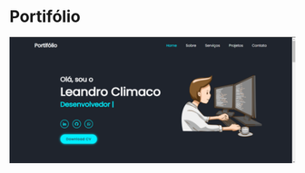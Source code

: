 # Portifólio #


<a href="https://portifolio-rho-gilt.vercel.app/" >
  <img
    src="https://github.com/Climacobnu/Portifolio/blob/main/Portif%C3%B3lio.png"
    alt="Logotipo mozilla que liga a página inicial do mozilla" />
</a>
